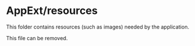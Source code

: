 # AppExt/resources

This folder contains resources (such as images) needed by the application. 

This file can be removed.
